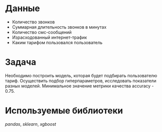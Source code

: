 # Данные
- Количество звонков
- Суммарная длительность звонков в минутах
- Количество смс-сообщений
- Израсходованный интернет-трафик
- Каким тарифом пользовался пользователь
# Задача
Необходимо построить модель, которая будет подбирать пользователю тариф. Осуществить подбор гиперпараметров, исследовать показатели разных моделей. Минимальное значение метрики качества accuracy - 0.75.
# Используемые библиотеки
*pandas*, *sklearn*, *xgboost* 
